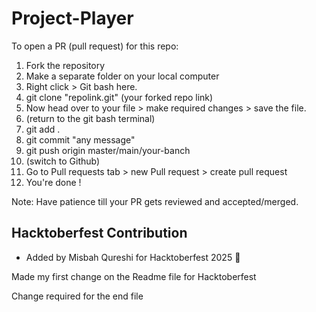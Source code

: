 # Project-Player

To open a PR (pull request) for this repo:

1. Fork the repository
2. Make a separate folder on your local computer
3. Right click > Git bash here.
4. git clone "repolink.git"  (your forked repo link)
5. Now head over to your file > make required changes > save the file. 
6. (return to the git bash terminal) 
7. git add .
8. git commit "any message"
9. git push origin master/main/your-banch
10. (switch to Github)
11. Go to Pull requests tab > new Pull request > create pull request
12. You're done !

Note: Have patience till your PR gets reviewed and accepted/merged.

## Hacktoberfest Contribution
- Added by Misbah Qureshi for Hacktoberfest 2025 🎉


Made my first change on the Readme file for Hacktoberfest

Change required for the end file
